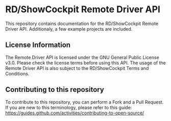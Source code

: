 # RD/ShowCockpit Remote Driver API

This repository contains documentation for the RD/ShowCockpit Remote Driver API.
Additionaly, a few example projects are included.

## License Information

The Remote Driver API is licensed under the GNU General Public License v3.0.
Please check the license terms before using this API.
The usage of the Remote Driver API is also subject to the RD/ShowCockpit Terms and Conditions.

## Contributing to this repository

To contribute to this repository, you can perform a Fork and a Pull Request.
If you are new to this terminology, please refer to this guide: https://guides.github.com/activities/contributing-to-open-source/
